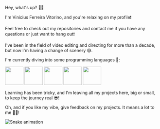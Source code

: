 Hey, what's up? 🤙🏾

I'm Vinícius Ferreira Vitorino, and you're relaxing on my profile❗️

Feel free to check out my repositories and contact me if you have any questions or just want to hang out❗️

I've been in the field of video editing and directing for more than a decade, but now I'm having a change of scenery 😅.

I'm currently diving into some programming languages 👀:

<img src="https://cdn.jsdelivr.net/gh/devicons/devicon@latest/icons/javascript/javascript-original.svg" width="60" height="60"/> <img src="https://cdn.jsdelivr.net/gh/devicons/devicon@latest/icons/typescript/typescript-original.svg" width="60" height="60"/> <img src="https://cdn.jsdelivr.net/gh/devicons/devicon@latest/icons/nodejs/nodejs-plain-wordmark.svg" width="60" height="60"/> <img src="https://cdn.jsdelivr.net/gh/devicons/devicon@latest/icons/discordjs/discordjs-plain-wordmark.svg" width="60" height="60"/> <img src="https://cdn.jsdelivr.net/gh/devicons/devicon@latest/icons/git/git-plain-wordmark.svg" width="60" height="60"/>
                    
Learning has been tricky, and I'm leaving all my projects here, big or small, to keep the journey real 😎!

Oh, and if you like my vibe, give feedback on my projects. It means a lot to me 🫰🏾!

![Snake animation](https://github.com/seu-usuário-aqui/seu-usuário-aqui/blob/output/github-contribution-grid-snake.svg)
